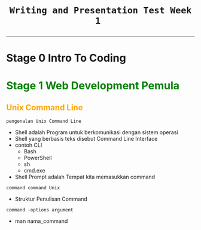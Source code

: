 # <p style="text-align: center;">```Writing and Presentation Test Week 1 ```</p>


---

# Stage 0 Intro To Coding

    
# <span style="color:green">Stage 1 Web Development Pemula</span>

## <span style="color:orange">Unix Command Line</span>
`pengenalan Unix Command Line`
- Shell adalah Program untuk berkomunikasi dengan sistem operasi
- Shell yang berbasis teks disebut Command Line Interface
- contoh CLI
    - Bash
    - PowerShell
    - sh
    - cmd.exe
- Shell Prompt adalah Tempat kita memasukkan command

`command command Unix`
- Struktur Penulisan Command
```
command -options argument
```
- man nama_command